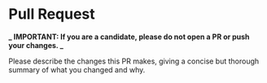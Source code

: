 # Pull Request

**_ IMPORTANT: If you are a candidate, please do not open a PR or push your changes. _**

Please describe the changes this PR makes, giving a concise but thorough summary of what you changed and why.